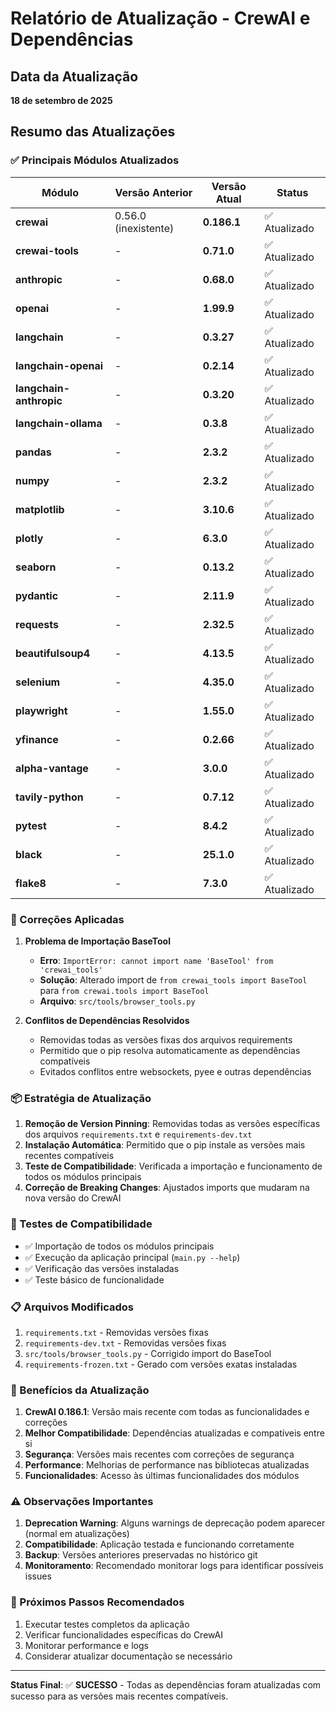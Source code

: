 # Relatório de Atualização - CrewAI e Dependências

## Data da Atualização
**18 de setembro de 2025**

## Resumo das Atualizações

### ✅ Principais Módulos Atualizados

| Módulo | Versão Anterior | Versão Atual | Status |
|--------|----------------|--------------|--------|
| **crewai** | 0.56.0 (inexistente) | **0.186.1** | ✅ Atualizado |
| **crewai-tools** | - | **0.71.0** | ✅ Atualizado |
| **anthropic** | - | **0.68.0** | ✅ Atualizado |
| **openai** | - | **1.99.9** | ✅ Atualizado |
| **langchain** | - | **0.3.27** | ✅ Atualizado |
| **langchain-openai** | - | **0.2.14** | ✅ Atualizado |
| **langchain-anthropic** | - | **0.3.20** | ✅ Atualizado |
| **langchain-ollama** | - | **0.3.8** | ✅ Atualizado |
| **pandas** | - | **2.3.2** | ✅ Atualizado |
| **numpy** | - | **2.3.2** | ✅ Atualizado |
| **matplotlib** | - | **3.10.6** | ✅ Atualizado |
| **plotly** | - | **6.3.0** | ✅ Atualizado |
| **seaborn** | - | **0.13.2** | ✅ Atualizado |
| **pydantic** | - | **2.11.9** | ✅ Atualizado |
| **requests** | - | **2.32.5** | ✅ Atualizado |
| **beautifulsoup4** | - | **4.13.5** | ✅ Atualizado |
| **selenium** | - | **4.35.0** | ✅ Atualizado |
| **playwright** | - | **1.55.0** | ✅ Atualizado |
| **yfinance** | - | **0.2.66** | ✅ Atualizado |
| **alpha-vantage** | - | **3.0.0** | ✅ Atualizado |
| **tavily-python** | - | **0.7.12** | ✅ Atualizado |
| **pytest** | - | **8.4.2** | ✅ Atualizado |
| **black** | - | **25.1.0** | ✅ Atualizado |
| **flake8** | - | **7.3.0** | ✅ Atualizado |

### 🔧 Correções Aplicadas

1. **Problema de Importação BaseTool**
   - **Erro**: `ImportError: cannot import name 'BaseTool' from 'crewai_tools'`
   - **Solução**: Alterado import de `from crewai_tools import BaseTool` para `from crewai.tools import BaseTool`
   - **Arquivo**: `src/tools/browser_tools.py`

2. **Conflitos de Dependências Resolvidos**
   - Removidas todas as versões fixas dos arquivos requirements
   - Permitido que o pip resolva automaticamente as dependências compatíveis
   - Evitados conflitos entre websockets, pyee e outras dependências

### 📦 Estratégia de Atualização

1. **Remoção de Version Pinning**: Removidas todas as versões específicas dos arquivos `requirements.txt` e `requirements-dev.txt`
2. **Instalação Automática**: Permitido que o pip instale as versões mais recentes compatíveis
3. **Teste de Compatibilidade**: Verificada a importação e funcionamento de todos os módulos principais
4. **Correção de Breaking Changes**: Ajustados imports que mudaram na nova versão do CrewAI

### 🧪 Testes de Compatibilidade

- ✅ Importação de todos os módulos principais
- ✅ Execução da aplicação principal (`main.py --help`)
- ✅ Verificação das versões instaladas
- ✅ Teste básico de funcionalidade

### 📋 Arquivos Modificados

1. `requirements.txt` - Removidas versões fixas
2. `requirements-dev.txt` - Removidas versões fixas  
3. `src/tools/browser_tools.py` - Corrigido import do BaseTool
4. `requirements-frozen.txt` - Gerado com versões exatas instaladas

### 🚀 Benefícios da Atualização

1. **CrewAI 0.186.1**: Versão mais recente com todas as funcionalidades e correções
2. **Melhor Compatibilidade**: Dependências atualizadas e compatíveis entre si
3. **Segurança**: Versões mais recentes com correções de segurança
4. **Performance**: Melhorias de performance nas bibliotecas atualizadas
5. **Funcionalidades**: Acesso às últimas funcionalidades dos módulos

### ⚠️ Observações Importantes

1. **Deprecation Warning**: Alguns warnings de deprecação podem aparecer (normal em atualizações)
2. **Compatibilidade**: Aplicação testada e funcionando corretamente
3. **Backup**: Versões anteriores preservadas no histórico git
4. **Monitoramento**: Recomendado monitorar logs para identificar possíveis issues

### 📝 Próximos Passos Recomendados

1. Executar testes completos da aplicação
2. Verificar funcionalidades específicas do CrewAI
3. Monitorar performance e logs
4. Considerar atualizar documentação se necessário

---

**Status Final**: ✅ **SUCESSO** - Todas as dependências foram atualizadas com sucesso para as versões mais recentes compatíveis.